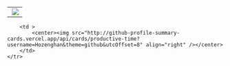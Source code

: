 <table>
    <tr>
        <td >
            <center><img src="https://github-profile-summary-cards.vercel.app/api/cards/profile-details?username=Hozenghan&theme=github_dark&show_icons=true" align="right" /></center>
        </td>
    </tr>
</table>
<table>
    <tr>

        <td >
            <center><img src="http://github-profile-summary-cards.vercel.app/api/cards/productive-time?username=Hozenghan&theme=github&utcOffset=8" align="right" /></center>
        </td>
    </tr>
</table>

<!--
**Hozenghan/Hozenghan** is a ✨ _special_ ✨ repository because its `README.md` (this file) appears on your GitHub profile.

Here are some ideas to get you started:

- 🔭 I’m currently working on ...
- 🌱 I’m currently learning ...
- 👯 I’m looking to collaborate on ...
- 🤔 I’m looking for help with ...
- 💬 Ask me about ...
- 📫 How to reach me: ...
- 😄 Pronouns: ...
- ⚡ Fun fact: ...
-->
